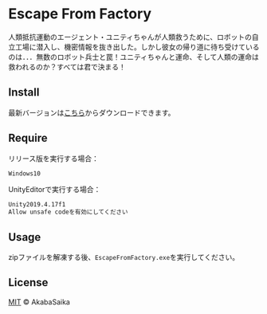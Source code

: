 # Escape From Factory

人類抵抗運動のエージェント・ユニティちゃんが人類救うために、ロボットの自立工場に潜入し、機密情報を抜き出した。しかし彼女の帰り道に待ち受けているのは．．．無数のロボット兵士と罠！ユニティちゃんと運命、そして人類の運命は救われるのか？すべては君で決まる！

## Install

最新バージョンは[こちら](https://github.com/AkabaSaika/EscapeFromFactory/tags)からダウンロードできます。

## Require

リリース版を実行する場合：
```sh
Windows10
```

UnityEditorで実行する場合：
```sh
Unity2019.4.17f1
Allow unsafe codeを有効にしてください
```
## Usage

zipファイルを解凍する後、`EscapeFromFactory.exe`を実行してください。


## License

[MIT](license) © AkabaSaika

